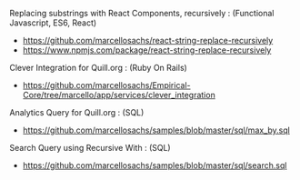 Replacing substrings with React Components, recursively : (Functional Javascript, ES6, React)
* https://github.com/marcellosachs/react-string-replace-recursively
* https://www.npmjs.com/package/react-string-replace-recursively

Clever Integration for Quill.org : (Ruby On Rails)
* https://github.com/marcellosachs/Empirical-Core/tree/marcello/app/services/clever_integration

Analytics Query for Quill.org : (SQL)
* https://github.com/marcellosachs/samples/blob/master/sql/max_by.sql

Search Query using Recursive With : (SQL)
* https://github.com/marcellosachs/samples/blob/master/sql/search.sql

